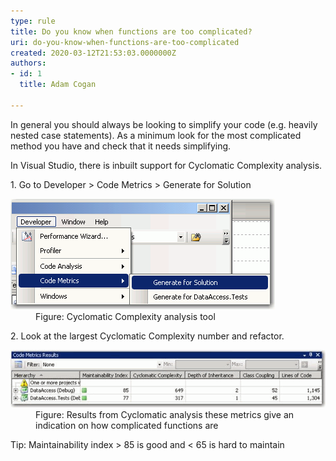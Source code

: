 ```yaml
---
type: rule
title: Do you know when functions are too complicated?
uri: do-you-know-when-functions-are-too-complicated
created: 2020-03-12T21:53:03.0000000Z
authors:
- id: 1
  title: Adam Cogan

---
```




<span class='intro'> <p class="ssw15-rteElement-P">​In general you should always be looking to simplify your code (e.g. heavily nested case statements). As a minimum look for the most complicated method you have and check that it needs simplifying.​​<br></p><p class="ssw15-rteElement-P">In Visual Studio, there is inbuilt support for Cyclomatic Complexity analysis.​​​<br></p> </span>

<p>​1. Go to Developer &gt; Code Metrics &gt; Generate for Solution</p><dl class="image"><dt><img src="CodeMetrics.png" alt="CodeMetrics.png" /></dt><dd>Figure&#58; Cyclomatic Complexity analysis tool</dd></dl><p>2. Look at the largest Cyclomatic Complexity number and refactor.</p><dl class="image"><dt><img src="CyclomaticAnalysis.png" alt="CyclomaticAnalysis.png" /></dt><dd>Figure&#58; Results from Cyclomatic analysis these metrics give an indication on how complicated functions are</dd></dl>​Tip&#58; Maintainability index &gt; 85 is good and &lt; 65&#160;is hard to maintain<br>


